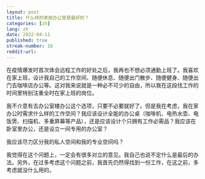 ```yaml
---
layout: post
title: 什么样的家居办公室是最好的？
categories: [zh]
lang: zh
date: 2022-04-11
published: true
streak-number: 18
reddit-url:
---
```

在疫情爆发时首次体会远程工作的好处之后，我再也不想必须通勤上班了。我喜欢在家上班，设计我自己的工作空间、随便休息、随便出门散步、随便健身、随便出门去咖啡店办公等。这对我来说就是一种必不可少的自由，所以我在这段找工作的时间里特别注重全时在家上班的岗位。

我不介意有去办公室楼办公这个选项，只要不必要就好了。但是我在考虑，我在家办公时需求什么样的工作空间？我应该设计全能的办公桌（咖啡机、电热水壶、电饭煲、扫描机、多重屏幕等产品），还是应该设计个只拥有工作必需品？我应该在卧室里办公，还是设立一间专用的办公室？

我应该尽力区分我的私人空间和我的专业空间吗？

我觉得在这个问题上，一定会有很多对立的意见。我自己也说不定什么是最后的办法。另外，在过多考虑这个问题之前，我首先仍然得找到一份工作，在这之前，多考虑就没什么用的。
